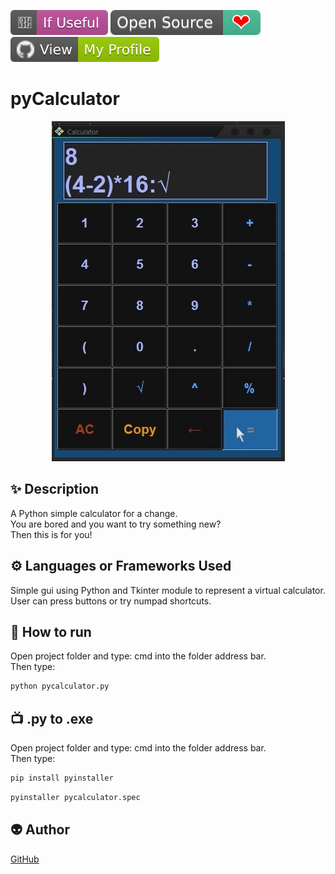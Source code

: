 ﻿<!--Please do not remove this part-->
[![Star Badge](https://github.com/fireltom/PySimple/blob/main/demo/If_Useful.svg)](https://github.com/fireltom/PySimple/tree/main/pycalculator)
[![Open Source Love](https://github.com/fireltom/PySimple/blob/main/demo/Open_Source.svg)](https://github.com/fireltom/PySimple)
[![View My Profile](https://github.com/fireltom/PySimple/blob/main/demo/My_Profile_green.svg)](https://github.com/fireltom)

# pyCalculator

<p align="center">
<img src="https://github.com/fireltom/PySimple/blob/main/pycalculator/demo/pycalculator.jpg">

<!--A simple photo to illustrate the project :) 

You can copy paste my markdown photo insert as following:
<p align="center">
<img src="your-image-source-here" width=40% height=40%>
-->

## ✨ Description
<!--Remove the below lines and add yours -->
A Python simple calculator for a change.  
You are bored and you want to try something new?  
Then this is for you!

## ⚙️ Languages or Frameworks Used
<!--Remove the below lines and add yours -->
Simple gui using Python and Tkinter module to represent a virtual calculator.  
User can press buttons or try numpad shortcuts.

## 🌟 How to run
Open project folder and type: cmd into the folder address bar.  
Then type:
<!--Remove the below lines and add yours -->
```bash
python pycalculator.py
```
## 📺 .py to .exe 
Open project folder and type: cmd into the folder address bar.  
Then type:
<!--Remove the below lines and add yours -->
```bash
pip install pyinstaller
```

```bash
pyinstaller pycalculator.spec
```

## 👽 Author
<!--Remove the below lines and add yours -->
[GitHub](https://github.com/fireltom)
